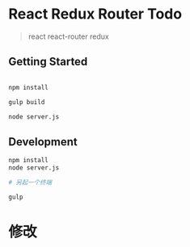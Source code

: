 # React Redux Router Todo
> react react-router redux


## Getting Started

```bash

npm install

gulp build

node server.js

```


## Development

```bash
npm install 
node server.js

# 另起一个终端

gulp
```

# 修改
